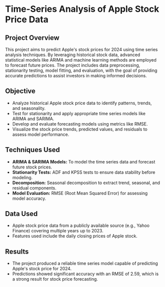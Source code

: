 # Time-Series Analysis of Apple Stock Price Data

## Project Overview
This project aims to predict Apple's stock prices for 2024 using time series analysis techniques. By leveraging historical stock data, advanced statistical models like ARIMA and machine learning methods are employed to forecast future prices. The project includes data preprocessing, stationarity testing, model fitting, and evaluation, with the goal of providing accurate predictions to assist investors in making informed decisions.

## Objective
- Analyze historical Apple stock price data to identify patterns, trends, and seasonality.
- Test for stationarity and apply appropriate time series models like ARIMA and SARIMA.
- Develop and evaluate forecasting models using metrics like RMSE.
- Visualize the stock price trends, predicted values, and residuals to assess model performance.

## Techniques Used
- **ARIMA & SARIMA Models:** To model the time series data and forecast future stock prices.
- **Stationarity Tests:** ADF and KPSS tests to ensure data stability before modeling.
- **Decomposition:** Seasonal decomposition to extract trend, seasonal, and residual components.
- **Model Evaluation:** RMSE (Root Mean Squared Error) for assessing model accuracy.

## Data Used
- Apple stock price data from a publicly available source (e.g., Yahoo Finance) covering multiple years up to 2023.
- Features used include the daily closing prices of Apple stock.

## Results
- The project produced a reliable time series model capable of predicting Apple's stock price for 2024.
- Predictions showed significant accuracy with an RMSE of 2.59, which is a strong result for stock price forecasting.
